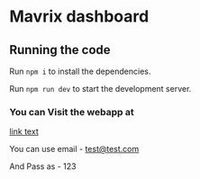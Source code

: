 
  # Mavrix dashboard
  ## Running the code

  Run `npm i` to install the dependencies.

  Run `npm run dev` to start the development server.

### You can Visit the webapp at

  [link text](https://team-mavrix-deploy.vercel.app/)

  You can use email - test@test.com
  
  And Pass as - 123
  
